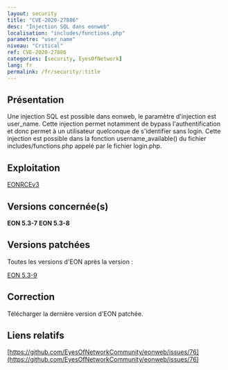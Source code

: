 ```yaml
---
layout: security
title: "CVE-2020-27886"
desc: "Injection SQL dans eonweb"
localisation: "includes/functions.php"
parametre: "user_name"
niveau: "Critical"
ref: CVE-2020-27886
categories: [security, EyesOfNetwork]
lang: fr
permalink: /fr/security/:title
---
```


## Présentation

Une injection SQL est possible dans eonweb, le paramètre d'injection est user_name. Cette injection permet notamment de bypass l'authentification et donc permet à un utilisateur quelconque de s'identifier sans login. Cette injection est possible dans la fonction username_available() du fichier includes/functions.php appelé par le fichier login.php.

## Exploitation

[EONRCEv3](https://h4knet.medium.com/exploiting-sql-injections-in-eyesofnetwork-baacab0b9e7b)

## Versions concernée(s)

**EON 5.3-7**
**EON 5.3-8**

## Versions patchées

Toutes les versions d'EON après la version : 

[EON 5.3-9](https://github.com/EyesOfNetworkCommunity/eonweb/releases/tag/5.3-9)


## Correction

Télécharger la dernière version d'EON patchée.


## Liens relatifs

[https://github.com/EyesOfNetworkCommunity/eonweb/issues/76](https://github.com/EyesOfNetworkCommunity/eonweb/issues/76)

